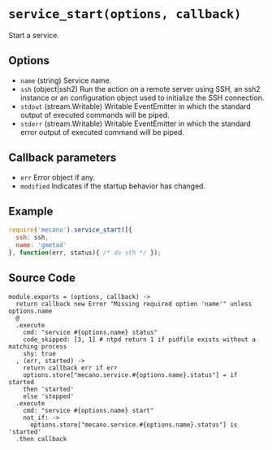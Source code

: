 
# `service_start(options, callback)`

Start a service.

## Options

*   `name` (string)
    Service name.
*   `ssh` (object|ssh2)
    Run the action on a remote server using SSH, an ssh2 instance or an
    configuration object used to initialize the SSH connection.
*   `stdout` (stream.Writable)
    Writable EventEmitter in which the standard output of executed commands will
    be piped.
*   `stderr` (stream.Writable)
    Writable EventEmitter in which the standard error output of executed command
    will be piped.

## Callback parameters

*   `err`
    Error object if any.
*   `modified`
    Indicates if the startup behavior has changed.

## Example

```js
require('mecano').service_start([{
  ssh: ssh,
  name: 'gmetad'
}, function(err, status){ /* do sth */ });
```

## Source Code

    module.exports = (options, callback) ->
      return callback new Error "Missing required option 'name'" unless options.name
      @
      .execute
        cmd: "service #{options.name} status"
        code_skipped: [3, 1] # ntpd return 1 if pidfile exists without a matching process
        shy: true
      , (err, started) ->
        return callback err if err
        options.store["mecano.service.#{options.name}.status"] = if started
        then 'started'
        else 'stopped'
      .execute
        cmd: "service #{options.name} start"
        not_if: ->
          options.store["mecano.service.#{options.name}.status"] is 'started'
      .then callback
